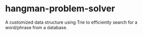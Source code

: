 # hangman-problem-solver
A customized data structure using Trie to efficiently search for a word/phrase from a database.
